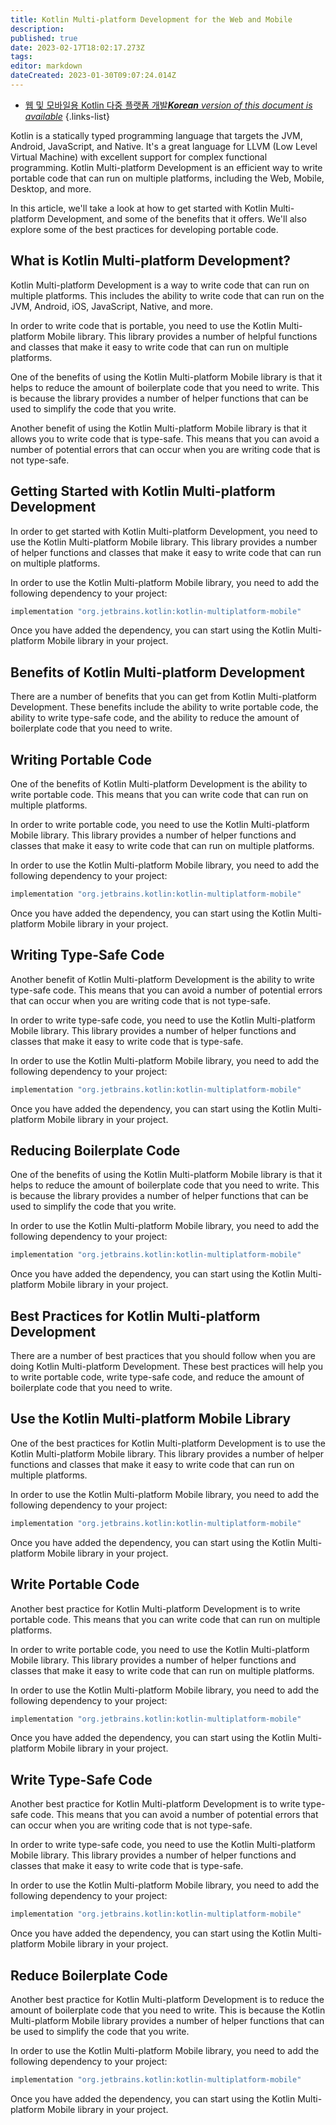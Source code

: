 ```yaml
---
title: Kotlin Multi-platform Development for the Web and Mobile
description: 
published: true
date: 2023-02-17T18:02:17.273Z
tags: 
editor: markdown
dateCreated: 2023-01-30T09:07:24.014Z
---
```


- [웹 및 모바일용 Kotlin 다중 플랫폼 개발***Korean** version of this document is available*](/ko/Knowledge-base/Kotlin/kotlin-multi-platform-development-for-the-web-and-mobile)
{.links-list}


Kotlin is a statically typed programming language that targets the JVM, Android, JavaScript, and Native. It's a great language for LLVM (Low Level Virtual Machine) with excellent support for complex functional programming. Kotlin Multi-platform Development is an efficient way to write portable code that can run on multiple platforms, including the Web, Mobile, Desktop, and more.

In this article, we'll take a look at how to get started with Kotlin Multi-platform Development, and some of the benefits that it offers. We'll also explore some of the best practices for developing portable code.

## What is Kotlin Multi-platform Development?

Kotlin Multi-platform Development is a way to write code that can run on multiple platforms. This includes the ability to write code that can run on the JVM, Android, iOS, JavaScript, Native, and more. 

In order to write code that is portable, you need to use the Kotlin Multi-platform Mobile library. This library provides a number of helpful functions and classes that make it easy to write code that can run on multiple platforms. 

One of the benefits of using the Kotlin Multi-platform Mobile library is that it helps to reduce the amount of boilerplate code that you need to write. This is because the library provides a number of helper functions that can be used to simplify the code that you write. 

Another benefit of using the Kotlin Multi-platform Mobile library is that it allows you to write code that is type-safe. This means that you can avoid a number of potential errors that can occur when you are writing code that is not type-safe. 

## Getting Started with Kotlin Multi-platform Development

In order to get started with Kotlin Multi-platform Development, you need to use the Kotlin Multi-platform Mobile library. This library provides a number of helper functions and classes that make it easy to write code that can run on multiple platforms. 

In order to use the Kotlin Multi-platform Mobile library, you need to add the following dependency to your project:

```groovy
implementation "org.jetbrains.kotlin:kotlin-multiplatform-mobile"
```

Once you have added the dependency, you can start using the Kotlin Multi-platform Mobile library in your project. 

## Benefits of Kotlin Multi-platform Development

There are a number of benefits that you can get from Kotlin Multi-platform Development. These benefits include the ability to write portable code, the ability to write type-safe code, and the ability to reduce the amount of boilerplate code that you need to write. 

## Writing Portable Code

One of the benefits of Kotlin Multi-platform Development is the ability to write portable code. This means that you can write code that can run on multiple platforms. 

In order to write portable code, you need to use the Kotlin Multi-platform Mobile library. This library provides a number of helper functions and classes that make it easy to write code that can run on multiple platforms. 

In order to use the Kotlin Multi-platform Mobile library, you need to add the following dependency to your project:

```groovy
implementation "org.jetbrains.kotlin:kotlin-multiplatform-mobile"
```

Once you have added the dependency, you can start using the Kotlin Multi-platform Mobile library in your project. 

## Writing Type-Safe Code

Another benefit of Kotlin Multi-platform Development is the ability to write type-safe code. This means that you can avoid a number of potential errors that can occur when you are writing code that is not type-safe. 

In order to write type-safe code, you need to use the Kotlin Multi-platform Mobile library. This library provides a number of helper functions and classes that make it easy to write code that is type-safe. 

In order to use the Kotlin Multi-platform Mobile library, you need to add the following dependency to your project:

```groovy
implementation "org.jetbrains.kotlin:kotlin-multiplatform-mobile"
```

Once you have added the dependency, you can start using the Kotlin Multi-platform Mobile library in your project. 

## Reducing Boilerplate Code

One of the benefits of using the Kotlin Multi-platform Mobile library is that it helps to reduce the amount of boilerplate code that you need to write. This is because the library provides a number of helper functions that can be used to simplify the code that you write. 

In order to use the Kotlin Multi-platform Mobile library, you need to add the following dependency to your project:

```groovy
implementation "org.jetbrains.kotlin:kotlin-multiplatform-mobile"
```

Once you have added the dependency, you can start using the Kotlin Multi-platform Mobile library in your project. 

## Best Practices for Kotlin Multi-platform Development

There are a number of best practices that you should follow when you are doing Kotlin Multi-platform Development. These best practices will help you to write portable code, write type-safe code, and reduce the amount of boilerplate code that you need to write. 

## Use the Kotlin Multi-platform Mobile Library

One of the best practices for Kotlin Multi-platform Development is to use the Kotlin Multi-platform Mobile library. This library provides a number of helper functions and classes that make it easy to write code that can run on multiple platforms. 

In order to use the Kotlin Multi-platform Mobile library, you need to add the following dependency to your project:

```groovy
implementation "org.jetbrains.kotlin:kotlin-multiplatform-mobile"
```

Once you have added the dependency, you can start using the Kotlin Multi-platform Mobile library in your project. 

## Write Portable Code

Another best practice for Kotlin Multi-platform Development is to write portable code. This means that you can write code that can run on multiple platforms. 

In order to write portable code, you need to use the Kotlin Multi-platform Mobile library. This library provides a number of helper functions and classes that make it easy to write code that can run on multiple platforms. 

In order to use the Kotlin Multi-platform Mobile library, you need to add the following dependency to your project:

```groovy
implementation "org.jetbrains.kotlin:kotlin-multiplatform-mobile"
```

Once you have added the dependency, you can start using the Kotlin Multi-platform Mobile library in your project. 

## Write Type-Safe Code

Another best practice for Kotlin Multi-platform Development is to write type-safe code. This means that you can avoid a number of potential errors that can occur when you are writing code that is not type-safe. 

In order to write type-safe code, you need to use the Kotlin Multi-platform Mobile library. This library provides a number of helper functions and classes that make it easy to write code that is type-safe. 

In order to use the Kotlin Multi-platform Mobile library, you need to add the following dependency to your project:

```groovy
implementation "org.jetbrains.kotlin:kotlin-multiplatform-mobile"
```

Once you have added the dependency, you can start using the Kotlin Multi-platform Mobile library in your project. 

## Reduce Boilerplate Code

Another best practice for Kotlin Multi-platform Development is to reduce the amount of boilerplate code that you need to write. This is because the Kotlin Multi-platform Mobile library provides a number of helper functions that can be used to simplify the code that you write. 

In order to use the Kotlin Multi-platform Mobile library, you need to add the following dependency to your project:

```groovy
implementation "org.jetbrains.kotlin:kotlin-multiplatform-mobile"
```

Once you have added the dependency, you can start using the Kotlin Multi-platform Mobile library in your project.